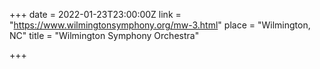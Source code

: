 +++
date = 2022-01-23T23:00:00Z
link = "https://www.wilmingtonsymphony.org/mw-3.html"
place = "Wilmington, NC"
title = "Wilmington Symphony Orchestra"

+++
